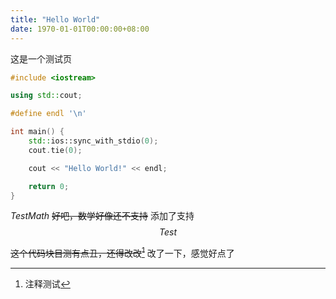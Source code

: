 ```yaml
---
title: "Hello World"
date: 1970-01-01T00:00:00+08:00
---
```

这是一个测试页

```cpp
#include <iostream>

using std::cout;

#define endl '\n'

int main() {
    std::ios::sync_with_stdio(0);
    cout.tie(0);

    cout << "Hello World!" << endl;

    return 0;
}
```

$Test Math$ ~~好吧，数学好像还不支持~~ 添加了支持  
$$ Test $$

~~这个代码块目测有点丑，还得改改[^1]~~ 改了一下，感觉好点了

[^1]: 注释测试